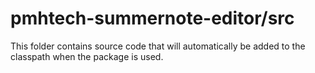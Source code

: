 # pmhtech-summernote-editor/src

This folder contains source code that will automatically be added to the classpath when
the package is used.

